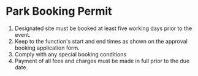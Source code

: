﻿# Park Booking Permit
1. Designated site must be booked at least five working days prior to the event.
2. Keep to the function's start and end times as shown on the approval booking application form.
3. Comply with any special booking conditions
4. Payment of all fees and charges must be made in full prior to the due date.